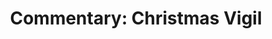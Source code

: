 ---
title: "Commentary: Christmas Vigil"
layout: reader
description: "Theme: God cares"
feature_image: posts/commentary-christmas-vigil-year-b.jpg
category: commentary
published: true
---